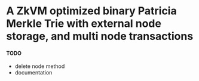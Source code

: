 # A ZkVM optimized binary Patricia Merkle Trie with external node storage, and multi node transactions

#### TODO

- delete node method
- documentation
